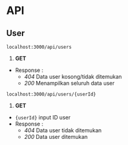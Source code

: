 # API

## User

`localhost:3000/api/users`
1. **GET**
  - Response :
    - _404_ Data user kosong/tidak ditemukan
    - _200_ Menampilkan seluruh data user

`localhost:3000/api/users/{userId}`
1. **GET**
  - `{userId}` input ID user
  - Response :
    - _404_ Data user tidak ditemukan
    - _200_ Data user ditemukan
